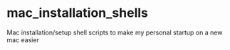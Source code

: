# mac_installation_shells
Mac installation/setup shell scripts to make my personal startup on a new mac easier
